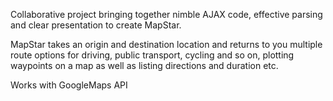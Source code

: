 Collaborative project bringing together nimble AJAX code, effective parsing and clear presentation to create MapStar.

MapStar takes an origin and destination location and returns to you multiple route options for driving, public transport, cycling and so on, plotting waypoints on a map as well as listing directions and duration etc.

Works with GoogleMaps API
